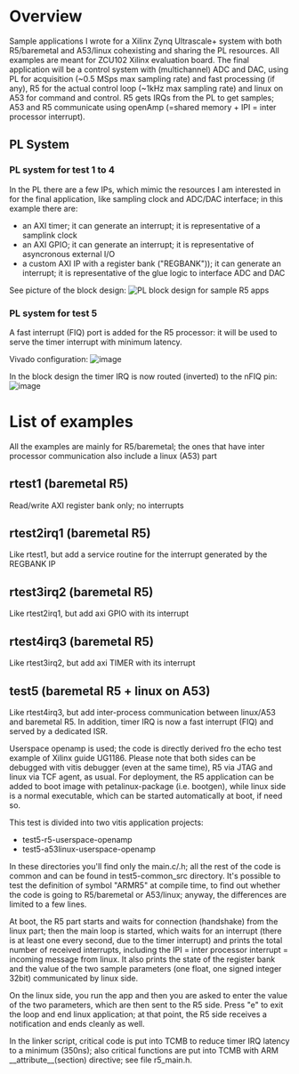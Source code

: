 # Overview
Sample applications I wrote for a Xilinx Zynq Ultrascale+ system with both R5/baremetal and A53/linux cohexisting 
and sharing the PL resources. All examples are meant for ZCU102 Xilinx evaluation board.
The final application will be a control system with (multichannel) ADC and DAC, using PL for acquisition (~0.5 MSps max sampling rate) and fast processing (if any), 
R5 for the actual control loop (~1kHz max sampling rate) and linux on A53 for command and control. R5 gets IRQs from the PL to get samples; 
A53 and R5 communicate using openAmp (=shared memory + IPI = inter processor interrupt).

## PL System
### PL system for test 1 to 4
In the PL there are a few IPs, which mimic the resources I am interested in for the final application, like sampling clock and ADC/DAC interface; 
in this example there are:
- an AXI timer; it can generate an interrupt; it is representative of a samplink clock
- an AXI GPIO; it can generate an interrupt; it is representative of asyncronous external I/O
- a custom AXI IP with a register bank ("REGBANK")); it can generate an interrupt; it is representative of the glue logic to interface ADC and DAC

See picture of the block design:
![PL block design for sample R5 apps](https://github.com/user-attachments/assets/adc81bdd-4bd1-4589-8356-ba22d7154d88)

### PL system for test 5
A fast interrupt (FIQ) port is added for the R5 processor: it will be used to serve the timer interrupt with minimum latency.

Vivado configuration:
![image](https://github.com/user-attachments/assets/7654c99d-a96f-49e1-96cf-908f22f1e26c)

In the block design the timer IRQ is now routed (inverted) to the nFIQ pin:
![image](https://github.com/user-attachments/assets/d1bccbe7-511f-46d6-a55e-c894c508b6d3)


# List of examples
All the examples are mainly for R5/baremetal; the ones that have inter processor communication also include a linux (A53) part

## rtest1 (baremetal R5)
Read/write AXI register bank only; no interrupts

## rtest2irq1 (baremetal R5)
Like rtest1, but add a service routine for the interrupt generated by the REGBANK IP

## rtest3irq2 (baremetal R5)
Like rtest2irq1, but add axi GPIO with its interrupt

## rtest4irq3 (baremetal R5)
Like rtest3irq2, but add axi TIMER with its interrupt

## test5 (baremetal R5 + linux on A53)
Like rtest4irq3, but add inter-process communication between linux/A53 and baremetal R5. 
In addition, timer IRQ is now a fast interrupt (FIQ) and served by a dedicated ISR.

Userspace openamp is used; the code is directly derived fro the echo test example of Xilinx guide UG1186.
Please note that both sides can be debugged with vitis debugger (even at the same time), 
R5 via JTAG and linux via TCF agent, as usual. 
For deployment, the R5 application
can be added to boot image with petalinux-package (i.e. bootgen), while linux side is a normal executable,
which can be started automatically at boot, if need so.

This test is divided into two vitis application projects:
- test5-r5-userspace-openamp
- test5-a53linux-userspace-openamp

In these directories you'll find only the main.c/.h; all the rest of the code is common and can be found
 in test5-common_src directory.
It's possible to test the definition of symbol "ARMR5" at compile time, to find out whether the code
is going to R5/baremetal or A53/linux; anyway, the differences are limited to a few lines.

At boot, the R5 part starts and waits for connection (handshake) from the linux part; 
then the main loop is started, which waits for an interrupt (there is at least one every second,
due to the timer interrupt) and prints the total number of received interrupts, 
including the IPI = inter processor interrupt = incoming message from linux.
It also prints the state of the register bank
and the value of the two sample parameters (one float, one signed integer 32bit) communicated by linux side.

On the linux side, you run the app and then you are asked to enter the value of the two parameters, 
which are then sent to the R5 side. Press "e" to exit the loop and end linux application; at that point,
the R5 side receives a notification and ends cleanly as well.

In the linker script, critical code is put into TCMB to reduce timer IRQ latency to a minimum (350ns); 
also critical functions are put into TCMB with ARM \_\_attribute__(section) directive; see file r5_main.h.







